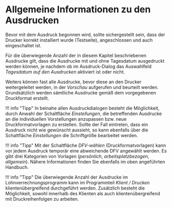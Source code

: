 # Allgemeine Informationen zu den Ausdrucken

Bevor mit dem Ausdruck begonnen wird, sollte sichergestellt sein, dass der Drucker korrekt installiert wurde (Testseite), angeschlossen und auch eingeschaltet ist.

Für die überwiegende Anzahl der in diesem Kapitel beschriebenen Ausdrucke gilt, dass die Ausdrucke mit und ohne Tagesdatum ausgedruckt werden können, je nachdem ob im Ausdruck-Dialog das Auswahlfeld *Tagesdatum auf den Ausdrucken* aktiviert ist oder nicht.

Weiters können fast alle Ausdrucke, bevor diese an den Drucker weitergeleitet werden, in der *Vorschau* aufgerufen und beurteilt werden. Grundsätzlich werden sämtliche Ausdrucke gemäß dem vorgegebenen Druckformat erstellt.

!!! info "Tipp"
    In beinahe allen Ausdruckdialogen besteht die Möglichkeit, durch Anwahl der Schaltfläche *Einstellungen*, die betreffenden Ausdrucke an die individuellen Vorstellungen anzupassen bzw. neue Druckformatvorlagen zu erstellen. Sollte der Fall eintreten, dass ein Ausdruck nicht wie gewünscht aussieht, so kann ebenfalls über die Schaltfläche *Einstellungen* die Schriftgröße bearbeitet werden.

!!! info "Tipp"
    Mit der Schaltfläche *DFV-wählen* (Druckformatvorlagen) kann vor jedem Ausdruck temporär eine abweichende DFV angewählt werden. Es gibt drei Kategorien von Vorlagen (*persönlich*, *arbeitsplatzbezogen*, *allgemein*). Nähere Informationen finden Sie ebenfalls im oben angeführten Handbuch.

!!! info "Tipp"
    Die überwiegende Anzahl der Ausdrucke im Lohnverrechnungsprogramm kann im Programmteil *Klient / Drucken* klientenübergreifend durchgeführt werden. Zusätzlich besteht die Möglichkeit, sowohl innerhalb des Klienten als auch klientenübergreifend mit Druckreihenfolgen zu arbeiten.